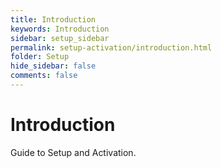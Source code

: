 ```yaml
---
title: Introduction
keywords: Introduction
sidebar: setup_sidebar
permalink: setup-activation/introduction.html
folder: Setup
hide_sidebar: false
comments: false
---
```


# Introduction

Guide to Setup and Activation. 